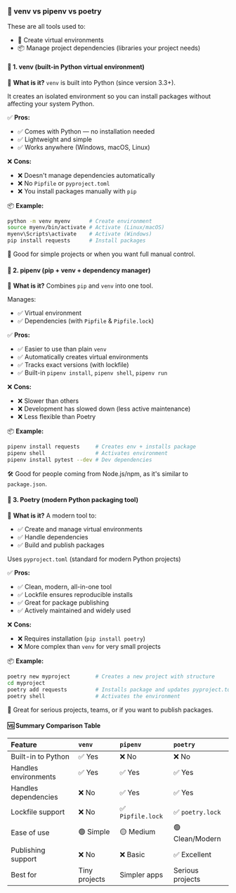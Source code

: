 ### 🐍 venv vs pipenv vs poetry

These are all tools used to:

*   🧪 Create virtual environments
*   📦 Manage project dependencies (libraries your project needs)

#### 🔹 1. venv (built-in Python virtual environment)

🧠 **What is it?**
`venv` is built into Python (since version 3.3+).

It creates an isolated environment so you can install packages without affecting your system Python.

✅ **Pros:**
*   ✅ Comes with Python — no installation needed
*   ✅ Lightweight and simple
*   ✅ Works anywhere (Windows, macOS, Linux)

❌ **Cons:**
*   ❌ Doesn't manage dependencies automatically
*   ❌ No `Pipfile` or `pyproject.toml`
*   ❌ You install packages manually with `pip`

📦 **Example:**
```bash
python -m venv myenv      # Create environment
source myenv/bin/activate # Activate (Linux/macOS)
myenv\Scripts\activate    # Activate (Windows)
pip install requests      # Install packages
```
🔐 Good for simple projects or when you want full manual control.

#### 🔹 2. pipenv (pip + venv + dependency manager)

🧠 **What is it?**
Combines `pip` and `venv` into one tool.

Manages:

*   ✅ Virtual environment
*   ✅ Dependencies (with `Pipfile` & `Pipfile.lock`)

✅ **Pros:**
*   ✅ Easier to use than plain `venv`
*   ✅ Automatically creates virtual environments
*   ✅ Tracks exact versions (with lockfile)
*   ✅ Built-in `pipenv install`, `pipenv shell`, `pipenv run`

❌ **Cons:**
*   ❌ Slower than others
*   ❌ Development has slowed down (less active maintenance)
*   ❌ Less flexible than Poetry

📦 **Example:**
```bash
pipenv install requests     # Creates env + installs package
pipenv shell                # Activates environment
pipenv install pytest --dev # Dev dependencies
```
🛠 Good for people coming from Node.js/npm, as it's similar to `package.json`.

#### 🔹 3. Poetry (modern Python packaging tool)

🧠 **What is it?**
A modern tool to:

*   ✅ Create and manage virtual environments
*   ✅ Handle dependencies
*   ✅ Build and publish packages

Uses `pyproject.toml` (standard for modern Python projects)

✅ **Pros:**
*   ✅ Clean, modern, all-in-one tool
*   ✅ Lockfile ensures reproducible installs
*   ✅ Great for package publishing
*   ✅ Actively maintained and widely used

❌ **Cons:**
*   ❌ Requires installation (`pip install poetry`)
*   ❌ More complex than `venv` for very small projects

📦 **Example:**
```bash
poetry new myproject        # Creates a new project with structure
cd myproject
poetry add requests         # Installs package and updates pyproject.toml
poetry shell                # Activates the environment
```
🌟 Great for serious projects, teams, or if you want to publish packages.

#### 🆚 Summary Comparison Table

| Feature                 | `venv`          | `pipenv`              | `poetry`          
| :---------------------- | :---------      | :-------------        | :-------------       
| Built-in to Python      | ✅ Yes          | ❌ No                 | ❌ No            
| Handles environments    | ✅ Yes          | ✅ Yes                | ✅ Yes            
| Handles dependencies    | ❌ No           | ✅ Yes                | ✅ Yes            
| Lockfile support        | ❌ No           | ✅ `Pipfile.lock`     | ✅ `poetry.lock` 
| Ease of use             | 🟢 Simple       | 🟡 Medium             | 🟢 Clean/Modern  
| Publishing support      | ❌ No           | ❌ Basic              | ✅ Excellent   
| Best for                | Tiny projects   | Simpler apps          | Serious projects 